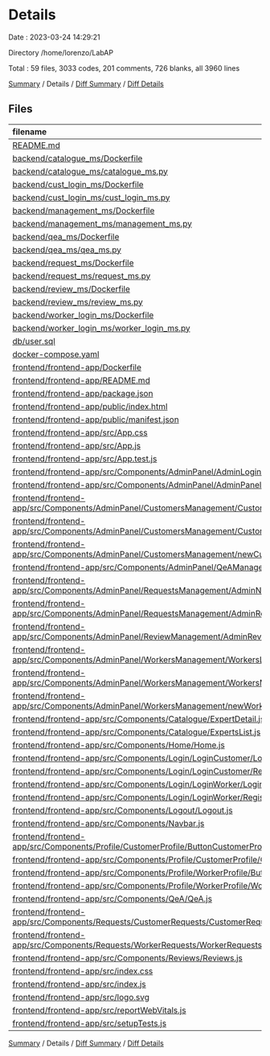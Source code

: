 # Details

Date : 2023-03-24 14:29:21

Directory /home/lorenzo/LabAP

Total : 59 files,  3033 codes, 201 comments, 726 blanks, all 3960 lines

[Summary](results.md) / Details / [Diff Summary](diff.md) / [Diff Details](diff-details.md)

## Files
| filename | language | code | comment | blank | total |
| :--- | :--- | ---: | ---: | ---: | ---: |
| [README.md](/README.md) | Markdown | 1 | 0 | 0 | 1 |
| [backend/catalogue_ms/Dockerfile](/backend/catalogue_ms/Dockerfile) | Docker | 11 | 0 | 4 | 15 |
| [backend/catalogue_ms/catalogue_ms.py](/backend/catalogue_ms/catalogue_ms.py) | Python | 53 | 13 | 17 | 83 |
| [backend/cust_login_ms/Dockerfile](/backend/cust_login_ms/Dockerfile) | Docker | 11 | 0 | 5 | 16 |
| [backend/cust_login_ms/cust_login_ms.py](/backend/cust_login_ms/cust_login_ms.py) | Python | 169 | 34 | 47 | 250 |
| [backend/management_ms/Dockerfile](/backend/management_ms/Dockerfile) | Docker | 11 | 0 | 4 | 15 |
| [backend/management_ms/management_ms.py](/backend/management_ms/management_ms.py) | Python | 214 | 51 | 89 | 354 |
| [backend/qea_ms/Dockerfile](/backend/qea_ms/Dockerfile) | Docker | 11 | 0 | 4 | 15 |
| [backend/qea_ms/qea_ms.py](/backend/qea_ms/qea_ms.py) | Python | 94 | 13 | 36 | 143 |
| [backend/request_ms/Dockerfile](/backend/request_ms/Dockerfile) | Docker | 11 | 0 | 4 | 15 |
| [backend/request_ms/request_ms.py](/backend/request_ms/request_ms.py) | Python | 70 | 6 | 35 | 111 |
| [backend/review_ms/Dockerfile](/backend/review_ms/Dockerfile) | Docker | 11 | 0 | 4 | 15 |
| [backend/review_ms/review_ms.py](/backend/review_ms/review_ms.py) | Python | 96 | 10 | 36 | 142 |
| [backend/worker_login_ms/Dockerfile](/backend/worker_login_ms/Dockerfile) | Docker | 11 | 0 | 5 | 16 |
| [backend/worker_login_ms/worker_login_ms.py](/backend/worker_login_ms/worker_login_ms.py) | Python | 175 | 34 | 45 | 254 |
| [db/user.sql](/db/user.sql) | SQL | 92 | 0 | 14 | 106 |
| [docker-compose.yaml](/docker-compose.yaml) | YAML | 57 | 0 | 10 | 67 |
| [frontend/frontend-app/Dockerfile](/frontend/frontend-app/Dockerfile) | Docker | 10 | 0 | 7 | 17 |
| [frontend/frontend-app/README.md](/frontend/frontend-app/README.md) | Markdown | 38 | 0 | 33 | 71 |
| [frontend/frontend-app/package.json](/frontend/frontend-app/package.json) | JSON | 46 | 0 | 1 | 47 |
| [frontend/frontend-app/public/index.html](/frontend/frontend-app/public/index.html) | HTML | 20 | 23 | 1 | 44 |
| [frontend/frontend-app/public/manifest.json](/frontend/frontend-app/public/manifest.json) | JSON | 25 | 0 | 1 | 26 |
| [frontend/frontend-app/src/App.css](/frontend/frontend-app/src/App.css) | CSS | 33 | 0 | 6 | 39 |
| [frontend/frontend-app/src/App.js](/frontend/frontend-app/src/App.js) | JavaScript | 70 | 0 | 19 | 89 |
| [frontend/frontend-app/src/App.test.js](/frontend/frontend-app/src/App.test.js) | JavaScript | 7 | 0 | 2 | 9 |
| [frontend/frontend-app/src/Components/AdminPanel/AdminLogin.js](/frontend/frontend-app/src/Components/AdminPanel/AdminLogin.js) | JavaScript | 78 | 0 | 9 | 87 |
| [frontend/frontend-app/src/Components/AdminPanel/AdminPanel.js](/frontend/frontend-app/src/Components/AdminPanel/AdminPanel.js) | JavaScript | 22 | 0 | 6 | 28 |
| [frontend/frontend-app/src/Components/AdminPanel/CustomersManagement/CustomersList.js](/frontend/frontend-app/src/Components/AdminPanel/CustomersManagement/CustomersList.js) | JavaScript | 26 | 1 | 12 | 39 |
| [frontend/frontend-app/src/Components/AdminPanel/CustomersManagement/CustomersManagement.js](/frontend/frontend-app/src/Components/AdminPanel/CustomersManagement/CustomersManagement.js) | JavaScript | 34 | 0 | 7 | 41 |
| [frontend/frontend-app/src/Components/AdminPanel/CustomersManagement/newCustomer.js](/frontend/frontend-app/src/Components/AdminPanel/CustomersManagement/newCustomer.js) | JavaScript | 61 | 0 | 10 | 71 |
| [frontend/frontend-app/src/Components/AdminPanel/QeAManagement/AdminQeA.js](/frontend/frontend-app/src/Components/AdminPanel/QeAManagement/AdminQeA.js) | JavaScript | 42 | 0 | 11 | 53 |
| [frontend/frontend-app/src/Components/AdminPanel/RequestsManagement/AdminNewRequests.js](/frontend/frontend-app/src/Components/AdminPanel/RequestsManagement/AdminNewRequests.js) | JavaScript | 40 | 0 | 7 | 47 |
| [frontend/frontend-app/src/Components/AdminPanel/RequestsManagement/AdminRequests.js](/frontend/frontend-app/src/Components/AdminPanel/RequestsManagement/AdminRequests.js) | JavaScript | 38 | 0 | 8 | 46 |
| [frontend/frontend-app/src/Components/AdminPanel/ReviewManagement/AdminReview.js](/frontend/frontend-app/src/Components/AdminPanel/ReviewManagement/AdminReview.js) | JavaScript | 46 | 1 | 12 | 59 |
| [frontend/frontend-app/src/Components/AdminPanel/WorkersManagement/WorkersList.js](/frontend/frontend-app/src/Components/AdminPanel/WorkersManagement/WorkersList.js) | JavaScript | 26 | 0 | 9 | 35 |
| [frontend/frontend-app/src/Components/AdminPanel/WorkersManagement/WorkersManagement.js](/frontend/frontend-app/src/Components/AdminPanel/WorkersManagement/WorkersManagement.js) | JavaScript | 38 | 0 | 8 | 46 |
| [frontend/frontend-app/src/Components/AdminPanel/WorkersManagement/newWorker.js](/frontend/frontend-app/src/Components/AdminPanel/WorkersManagement/newWorker.js) | JavaScript | 85 | 0 | 9 | 94 |
| [frontend/frontend-app/src/Components/Catalogue/ExpertDetail.js](/frontend/frontend-app/src/Components/Catalogue/ExpertDetail.js) | JavaScript | 75 | 1 | 7 | 83 |
| [frontend/frontend-app/src/Components/Catalogue/ExpertsList.js](/frontend/frontend-app/src/Components/Catalogue/ExpertsList.js) | JavaScript | 40 | 0 | 10 | 50 |
| [frontend/frontend-app/src/Components/Home/Home.js](/frontend/frontend-app/src/Components/Home/Home.js) | JavaScript | 33 | 0 | 3 | 36 |
| [frontend/frontend-app/src/Components/Login/LoginCustomer/LoginCustomer.js](/frontend/frontend-app/src/Components/Login/LoginCustomer/LoginCustomer.js) | JavaScript | 82 | 0 | 14 | 96 |
| [frontend/frontend-app/src/Components/Login/LoginCustomer/RegisterCustomer.js](/frontend/frontend-app/src/Components/Login/LoginCustomer/RegisterCustomer.js) | JavaScript | 76 | 0 | 11 | 87 |
| [frontend/frontend-app/src/Components/Login/LoginWorker/LoginWorker.js](/frontend/frontend-app/src/Components/Login/LoginWorker/LoginWorker.js) | JavaScript | 66 | 0 | 14 | 80 |
| [frontend/frontend-app/src/Components/Login/LoginWorker/RegisterWorker.js](/frontend/frontend-app/src/Components/Login/LoginWorker/RegisterWorker.js) | JavaScript | 104 | 0 | 12 | 116 |
| [frontend/frontend-app/src/Components/Logout/Logout.js](/frontend/frontend-app/src/Components/Logout/Logout.js) | JavaScript | 12 | 2 | 4 | 18 |
| [frontend/frontend-app/src/Components/Navbar.js](/frontend/frontend-app/src/Components/Navbar.js) | JavaScript | 103 | 0 | 21 | 124 |
| [frontend/frontend-app/src/Components/Profile/CustomerProfile/ButtonCustomerProfile.js](/frontend/frontend-app/src/Components/Profile/CustomerProfile/ButtonCustomerProfile.js) | JavaScript | 19 | 0 | 9 | 28 |
| [frontend/frontend-app/src/Components/Profile/CustomerProfile/CustomerProfile.js](/frontend/frontend-app/src/Components/Profile/CustomerProfile/CustomerProfile.js) | JavaScript | 30 | 0 | 4 | 34 |
| [frontend/frontend-app/src/Components/Profile/WorkerProfile/ButtonWorkerProfile.js](/frontend/frontend-app/src/Components/Profile/WorkerProfile/ButtonWorkerProfile.js) | JavaScript | 19 | 0 | 7 | 26 |
| [frontend/frontend-app/src/Components/Profile/WorkerProfile/WorkerProfile.js](/frontend/frontend-app/src/Components/Profile/WorkerProfile/WorkerProfile.js) | JavaScript | 39 | 0 | 11 | 50 |
| [frontend/frontend-app/src/Components/QeA/QeA.js](/frontend/frontend-app/src/Components/QeA/QeA.js) | JavaScript | 167 | 0 | 16 | 183 |
| [frontend/frontend-app/src/Components/Requests/CustomerRequests/CustomerRequests.js](/frontend/frontend-app/src/Components/Requests/CustomerRequests/CustomerRequests.js) | JavaScript | 45 | 0 | 7 | 52 |
| [frontend/frontend-app/src/Components/Requests/WorkerRequests/WorkerRequests.js](/frontend/frontend-app/src/Components/Requests/WorkerRequests/WorkerRequests.js) | JavaScript | 52 | 1 | 8 | 61 |
| [frontend/frontend-app/src/Components/Reviews/Reviews.js](/frontend/frontend-app/src/Components/Reviews/Reviews.js) | JavaScript | 148 | 2 | 21 | 171 |
| [frontend/frontend-app/src/index.css](/frontend/frontend-app/src/index.css) | CSS | 12 | 0 | 2 | 14 |
| [frontend/frontend-app/src/index.js](/frontend/frontend-app/src/index.js) | JavaScript | 14 | 5 | 5 | 24 |
| [frontend/frontend-app/src/logo.svg](/frontend/frontend-app/src/logo.svg) | XML | 1 | 0 | 0 | 1 |
| [frontend/frontend-app/src/reportWebVitals.js](/frontend/frontend-app/src/reportWebVitals.js) | JavaScript | 12 | 0 | 2 | 14 |
| [frontend/frontend-app/src/setupTests.js](/frontend/frontend-app/src/setupTests.js) | JavaScript | 1 | 4 | 1 | 6 |

[Summary](results.md) / Details / [Diff Summary](diff.md) / [Diff Details](diff-details.md)